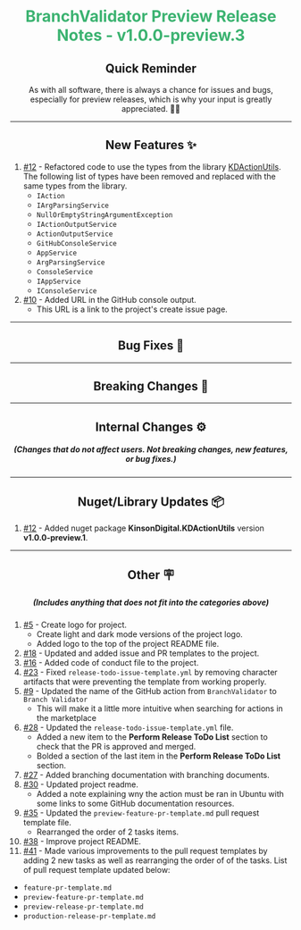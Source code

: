 ﻿<h1 align="center" style='color:mediumseagreen;font-weight:bold'>
    BranchValidator Preview Release Notes - v1.0.0-preview.3
</h1>

<h2 align="center" style='font-weight:bold'>Quick Reminder</h2>

<div align="center">

As with all software, there is always a chance for issues and bugs, especially for preview releases, which is why your input is greatly appreciated. 🙏🏼
</div>

---

<h2 style="font-weight:bold" align="center">New Features ✨</h2>

1. [#12](https://github.com/KinsonDigital/BranchValidator/issues/12) - Refactored code to use the types from the library [KDActionUtils](https://github.com/KinsonDigital/KDActionUtils).  The following list of types have been removed and replaced with the same types from the library.
    - `IAction`
    - `IArgParsingService`
    - `NullOrEmptyStringArgumentException`
    - `IActionOutputService`
    - `ActionOutputService`
    - `GitHubConsoleService`
    - `AppService`
    - `ArgParsingService`
    - `ConsoleService`
    - `IAppService`
    - `IConsoleService`
2. [#10](https://github.com/KinsonDigital/BranchValidator/issues/10) - Added URL in the GitHub console output.
    - This URL is a link to the project's create issue page.

---

<h2 style="font-weight:bold" align="center">Bug Fixes 🐛</h2>

---

<h2 style="font-weight:bold" align="center">Breaking Changes 🧨</h2>

---

<h2 style="font-weight:bold" align="center">Internal Changes ⚙️</h2>
<h5 align="center">(Changes that do not affect users.  Not breaking changes, new features, or bug fixes.)</h5>

---

<h2 style="font-weight:bold" align="center">Nuget/Library Updates 📦</h2>

1. [#12](https://github.com/KinsonDigital/BranchValidator/issues/12) - Added nuget package **KinsonDigital.KDActionUtils** version **v1.0.0-preview.1**.

---

<h2 style="font-weight:bold" align="center">Other 🪧</h2>
<h5 align="center">(Includes anything that does not fit into the categories above)</h5>

1. [#5](https://github.com/KinsonDigital/BranchValidator/issues/5) - Create logo for project.
    - Create light and dark mode versions of the project logo.
    - Added logo to the top of the project README file.
2. [#18](https://github.com/KinsonDigital/BranchValidator/issues/18) - Updated and added issue and PR templates to the project.
3. [#16](https://github.com/KinsonDigital/BranchValidator/issues/16) - Added code of conduct file to the project.
4. [#23](https://github.com/KinsonDigital/BranchValidator/issues/23) - Fixed `release-todo-issue-template.yml` by removing character artifacts that were preventing the template from working properly.
4. [#9](https://github.com/KinsonDigital/BranchValidator/issues/9) - Updated the name of the GitHub action from `BranchValidator` to `Branch Validator`
    - This will make it a little more intuitive when searching for actions in the marketplace
5. [#28](https://github.com/KinsonDigital/CASL/issues/28) - Updated the `release-todo-issue-template.yml` file.
    - Added a new item to the **Perform Release ToDo List** section to check that the PR is approved and merged.
    - Bolded a section of the last item in the **Perform Release ToDo List** section.
6. [#27](https://github.com/KinsonDigital/CASL/issues/27) - Added branching documentation with branching documents.
7. [#30](https://github.com/KinsonDigital/CASL/issues/30) - Updated project readme.
    - Added a note explaining wny the action must be ran in Ubuntu with some links to some GitHub documentation resources.
8. [#35](https://github.com/KinsonDigital/CASL/issues/35) - Updated the `preview-feature-pr-template.md` pull request template file.
    - Rearranged the order of 2 tasks items.
9. [#38](https://github.com/KinsonDigital/BranchValidator/issues/38) - Improve project README.
10. [#41](https://github.com/KinsonDigital/BranchValidator/issues/41) - Made various improvements to the pull request templates by adding 2 new tasks as well as rearranging the order of of the tasks.  List of pull request template updated below:
- `feature-pr-template.md`
- `preview-feature-pr-template.md`
- `preview-release-pr-template.md`
- `production-release-pr-template.md`
